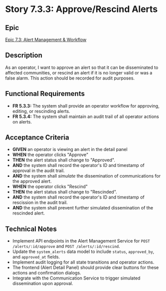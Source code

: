 # Story 7.3.3: Approve/Rescind Alerts

## Epic
[Epic 7.3: Alert Management & Workflow](docs/epics/epic-7.3-alert-management-workflow.md)

## Description
As an operator, I want to approve an alert so that it can be disseminated to affected communities, or rescind an alert if it is no longer valid or was a false alarm. This action should be recorded for audit purposes.

## Functional Requirements
- **FR 5.3.3:** The system shall provide an operator workflow for approving, editing, or rescinding alerts.
- **FR 5.3.4:** The system shall maintain an audit trail of all operator actions on alerts.

## Acceptance Criteria
- **GIVEN** an operator is viewing an alert in the detail panel
- **WHEN** the operator clicks "Approve"
- **THEN** the alert status shall change to "Approved".
- **AND** the system shall record the operator's ID and timestamp of approval in the audit trail.
- **AND** the system shall *simulate* the dissemination of communications for the approved alert.
- **WHEN** the operator clicks "Rescind"
- **THEN** the alert status shall change to "Rescinded".
- **AND** the system shall record the operator's ID and timestamp of rescission in the audit trail.
- **AND** the system shall prevent further simulated dissemination of the rescinded alert.

## Technical Notes
- Implement API endpoints in the Alert Management Service for `POST /alerts/:id/approve` and `POST /alerts/:id/rescind`.
- Update the `system_alerts` data model to include `status`, `approved_by`, and `approved_at` fields.
- Implement audit logging for all state transitions and operator actions.
- The frontend (Alert Detail Panel) should provide clear buttons for these actions and confirmation dialogs.
- Integrate with the Communication Service to trigger simulated dissemination upon approval.
